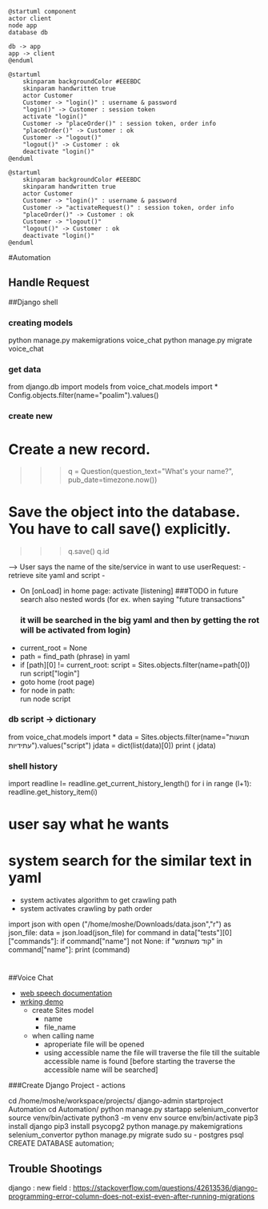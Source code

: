 ```plantuml
@startuml component
actor client
node app
database db

db -> app
app -> client
@enduml
```
```plantuml
@startuml
    skinparam backgroundColor #EEEBDC
    skinparam handwritten true
    actor Customer
    Customer -> "login()" : username & password
    "login()" -> Customer : session token
    activate "login()"
    Customer -> "placeOrder()" : session token, order info
    "placeOrder()" -> Customer : ok
    Customer -> "logout()"
    "logout()" -> Customer : ok
    deactivate "login()"
@enduml
```
```plantuml
@startuml
    skinparam backgroundColor #EEEBDC
    skinparam handwritten true
    actor Customer
    Customer -> "login()" : username & password
    Customer -> "activateRequest()" : session token, order info
    "placeOrder()" -> Customer : ok
    Customer -> "logout()"
    "logout()" -> Customer : ok
    deactivate "login()"
@enduml
```

#Automation
## Handle Request


##Django shell 

### creating models
python manage.py makemigrations voice_chat
python manage.py migrate voice_chat


### get data  
from django.db import models
from voice_chat.models import *
Config.objects.filter(name="poalim").values()

### create new  
# Create a new record.
>>> q = Question(question_text="What's your name?", pub_date=timezone.now())
# Save the object into the database. You have to call save() explicitly.
>>> q.save()
>>> q.id





--> User says the name of the site/service in want to use
userRequest:
    - retrieve site yaml and script
    - 
    


- On [onLoad] in home page:
    activate [listening]
    ###TODO in future search also nested words (for ex. when saying "future transactions" 
    ###  it will be searched in the big yaml and then by getting the rot will be activated from login)
- current_root = None
- path = find_path (phrase)  in yaml
- if [path][0] != current_root:
    script = Sites.objects.filter(name=path[0])
    run script["login"]
- goto home (root page)
- for node in path:    
    run node script 
       



### db script -> dictionary
from voice_chat.models import * 
 data = Sites.objects.filter(name="תנועות עתידיות").values("script") 
 jdata = dict(list(data)[0]) 
 print ( jdata)
### shell history 
import readline
l= readline.get_current_history_length()
for i in range (l+1):
   readline.get_history_item(i)
 



# user say what he wants 
# system search for the similar text in yaml
- system activates algorithm to get crawling path
- system activates crawling by path order

import json
with open ("/home/moshe/Downloads/data.json","r") as json_file:
    data = json.load(json_file)
    for command in data["tests"][0]["commands"]:
        if command["name"] not None:
            if "קוד משתמש" in command["name"]:
                print (command)

#

##Voice Chat
- [web speech documentation](https://wicg.github.io/speech-api/)
- [wrking demo](https://www.labnol.org/software/add-speech-recognition-to-website/19989/)
    - create Sites model 
        - name
        - file_name
    - when calling name
        - aproperiate file will be opened
        - using accessible name the file will traverse the 
            file till the suitable accessible name is found
            [before starting the traverse the accessible name will be searched]
            
     
###Create Django Project - actions

cd /home/moshe/workspace/projects/
django-admin startproject Automation
cd Automation/
python manage.py startapp selenium_convertor
source venv/bin/activate
python3 -m venv env
source env/bin/activate
pip3 install django
pip3 install psycopg2
python manage.py makemigrations selenium_convertor
python manage.py migrate
sudo su - postgres
psql
CREATE DATABASE automation;


## Trouble Shootings

django :
    new field : https://stackoverflow.com/questions/42613536/django-programming-error-column-does-not-exist-even-after-running-migrations